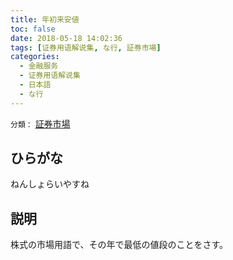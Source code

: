 ```yaml
---
title: 年初来安値
toc: false
date: 2018-05-18 14:02:36
tags: [证券用语解说集, な行, 証券市場]
categories:
  - 金融服务
  - 证券用语解说集
  - 日本語
  - な行
---
```


`分類：` [証券市場](/tags/証券市場/)

## ひらがな

ねんしょらいやすね

## 説明

株式の市場用語で、その年で最低の値段のことをさす。
